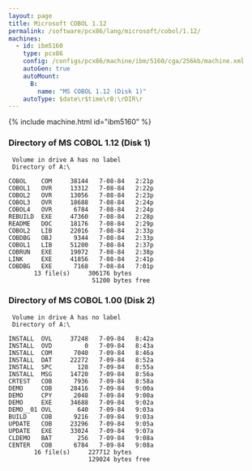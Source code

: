 ```yaml
---
layout: page
title: Microsoft COBOL 1.12
permalink: /software/pcx86/lang/microsoft/cobol/1.12/
machines:
  - id: ibm5160
    type: pcx86
    config: /configs/pcx86/machine/ibm/5160/cga/256kb/machine.xml
    autoGen: true
    autoMount:
      B:
        name: "MS COBOL 1.12 (Disk 1)"
    autoType: $date\r$time\rB:\rDIR\r
---
```


{% include machine.html id="ibm5160" %}

### Directory of MS COBOL 1.12 (Disk 1)

     Volume in drive A has no label
     Directory of A:\

    COBOL    COM     38144   7-08-84   2:21p
    COBOL1   OVR     13312   7-08-84   2:22p
    COBOL2   OVR     13056   7-08-84   2:23p
    COBOL3   OVR     18688   7-08-84   2:24p
    COBOL4   OVR      6784   7-08-84   2:24p
    REBUILD  EXE     47360   7-08-84   2:28p
    README   DOC     18176   7-08-84   2:29p
    COBOL2   LIB     22016   7-08-84   2:33p
    COBDBG   OBJ      9344   7-08-84   2:33p
    COBOL1   LIB     51200   7-08-84   2:37p
    COBRUN   EXE     19072   7-08-84   2:38p
    LINK     EXE     41856   7-08-84   2:41p
    COBDBG   EXE      7168   7-08-84   7:01p
           13 file(s)     306176 bytes
                           51200 bytes free

### Directory of MS COBOL 1.00 (Disk 2)

     Volume in drive A has no label
     Directory of A:\

    INSTALL  OVL     37248   7-09-84   8:42a
    INSTALL  OVD         0   7-09-84   8:43a
    INSTALL  COM      7040   7-09-84   8:46a
    INSTALL  DAT     22272   7-09-84   8:52a
    INSTALL  SPC       128   7-09-84   8:55a
    INSTALL  MSG     14720   7-09-84   8:56a
    CRTEST   COB      7936   7-09-84   8:58a
    DEMO     COB     28416   7-09-84   9:00a
    DEMO     CPY      2048   7-09-84   9:00a
    DEMO     EXE     34688   7-09-84   9:02a
    DEMO__01 OVL       640   7-09-84   9:03a
    BUILD    COB      9216   7-09-84   9:03a
    UPDATE   COB     23296   7-09-84   9:05a
    UPDATE   EXE     33024   7-09-84   9:07a
    CLDEMO   BAT       256   7-09-84   9:08a
    CENTER   COB      6784   7-09-84   9:08a
           16 file(s)     227712 bytes
                          129024 bytes free
